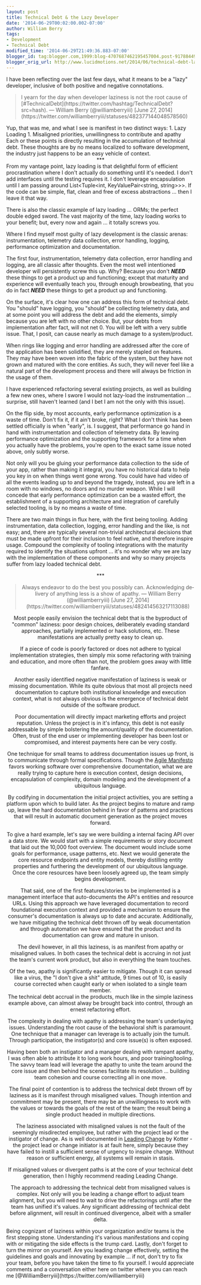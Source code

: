 ```yaml
---
layout: post
title: Technical Debt & the Lazy Developer
date: '2014-06-29T00:02:00.002-07:00'
author: William Berry
tags:
- Development
- Technical Debt
modified_time: '2014-06-29T21:49:36.883-07:00'
blogger_id: tag:blogger.com,1999:blog-4707687462195457004.post-9178844970113218702
blogger_orig_url: http://www.lucidmotions.net/2014/06/technical-debt-lazy-developer.html
---
```


I have been reflecting over the last few days, what it means to be a "lazy" 
developer, inclusive of both positive and negative connotations. 
<blockquote class="twitter-tweet" lang="en">I yearn for the day when developer 
laziness is not the root cause of 
[#TechnicalDebt](https://twitter.com/hashtag/TechnicalDebt?src=hash). 
— William Berry (@williamberryiii) [June 27, 
2014](https://twitter.com/williamberryiii/statuses/482377144048578560)</blockquote> 
<script async="" charset="utf-8" 
src="//platform.twitter.com/widgets.js"></script>Yup, that was me, and what I 
see is manifest in two distinct ways: 
1. Lazy Loading 
1. Misaligned priorities, unwillingness to contribute and apathy 
<div style="text-align: left;">Each or these points is directly resulting in 
the accumulation of technical debt.  These thoughts are by no means localized 
to software development, the industry just happens to be an easy vehicle of 
context. 

<div style="text-align: center;">***<div style="text-align: left;"> 
From my vantage point, lazy loading is that delightful form of efficient 
procrastination where I don't actually do something until it's needed.  I 
don't add interfaces until the testing requires it.  I don't leverage 
encapsulation until I am passing around List&lt;Tuple&lt;int, 
KeyValuePair&lt;string, string&gt;&gt;&gt;.  If the code can be simple, flat, 
clean and free of excess abstractions ... then I leave it that way. 

There is also the classic example of lazy loading ... ORMs; the perfect double 
edged sword.  The vast majority of the time, lazy loading works to your 
benefit; but, every now and again ... it totally screws you. 

Where I find myself most guilty of lazy development is the classic arenas: 
instrumentation, telemetry data collection, error handling, logging, 
performance optimization and documentation. 

The first four, instrumentation, telemetry data collection, error handling and 
logging, are all classic after thoughts.  Even the most well intentioned 
developer will persistently screw this up.  Why? Because you don't ***NEED*** 
these things to get a product up and functioning; except that maturity and 
experience will eventually teach you, through enough browbeating, that you do 
in fact ***NEED*** these things to get a product up and functioning. 

On the surface, it's clear how one can address this form of technical debt.  
You "should" have logging, you "should" be collecting telemetry data, and at 
some point you will address the debt and add the elements, simply because you 
are left with no other choice.  But, your debts from implementation after 
fact, will not net 0.  You will be left with a very subtle issue.  That, I 
posit, can cause nearly as much damage to a system/product. 

When rings like logging and error handling are addressed after the core of the 
application has been solidified, they are merely stapled on features.  They 
may have been woven into the fabric of the system, but they have not grown and 
matured with the core entities.  As such, they will never feel like a natural 
part of the development process and there will always be friction in the usage 
of them. 

I have experienced refactoring several existing projects, as well as building 
a few new ones, where I swore I would not lazy-load the instrumentation ... 
surprise, still haven't learned (and I bet I am not the only with this 
issue).<div style="text-align: left;"> 
On the flip side, by most accounts, early performance optimization is a waste 
of time.  Don't fix it, if it ain't broke, right?  What I don't think has been 
settled officially is when "early", is.  I suggest, that performance go hand 
in hand with instrumentation and collection of telemetry data.  By leaving 
performance optimization and the supporting framework for a time when you 
actually have the problems, you're open to the exact same issue noted above, 
only subtly worse. 

Not only will you be gluing your performance data collection to the side of 
your app, rather than making it integral, you have no historical data to help 
you key in on when things went gone wrong.  You could have had video of all 
the events leading up to and beyond the tragedy, instead, you are left in a 
room with no windows, no doors and no murder weapon.  While I will concede 
that early performance optimization can be a wasted effort, the establishment 
of a supporting architecture and integration of carefully selected tooling, is 
by no means a waste of time. 

There are two main things in flux here, with the first being tooling.  Adding 
instrumentation, data collection, logging, error handling and the like, is not 
easy; and, there are typically several non-trivial architectural decisions 
that must be made upfront for their inclusion to feel native, and therefore 
inspire usage.  Compound the complexity of tooling integrations with the 
maturity required to identify the situations upfront ... it's no wonder why we 
are lazy with the implementation of these components and why so many projects 
suffer from lazy loaded technical debt. 

<div style="text-align: center;">***<div style="text-align: center;"> 
<div><blockquote class="twitter-tweet" lang="en">Always endeavor to do the 
best you possibly can. Acknowledging delivery of anything less is a show of 
apathy. 
— William Berry (@williamberryiii) [June 27, 
2014](https://twitter.com/williamberryiii/statuses/482414563217113088)</blockquote> 
Most people easily envision the technical debt that is the byproduct of 
"common" laziness: poor design choices, deliberately evading standard 
approaches, partially implemented or hack solutions, etc.  These 
manifestations are actually pretty easy to clean up. 

If a piece of code is poorly factored or does not adhere to typical 
implementation strategies, then simply mix some refactoring with training and 
education, and more often than not, the problem goes away with little fanfare. 

Another easily identified negative manifestation of laziness is weak or 
missing documentation.  While its quite obvious that most all projects need 
documentation to capture both institutional knowledge and execution context, 
what is not always obvious is the emergence of technical debt outside of the 
software product. 

Poor documentation will directly impact marketing efforts and project 
reputation.  Unless the project is in it's infancy, this debt is not easily 
addressable by simple bolstering the amount/quality of the documentation.  
Often, trust of the end user or implementing developer has been lost or 
compromised, and interest payments here can be very costly. 

One technique for small teams to address documentation issues up front, is to 
communicate through formal specifications.  Though the [Agile 
Manifesto](http://agilemanifesto.org/) favors working software over 
comprehensive documentation, what we are really trying to capture here is 
execution context, design decisions, encapsulation of complexity, domain 
modeling and the development of a ubiquitous language. 

By codifying in documentation the initial project activities, you are setting 
a platform upon which to build later.  As the project begins to mature and 
ramp up, leave the hard documentation behind in favor of patterns and 
practices that will result in automatic document generation as the project 
moves forward. 

To give a hard example, let's say we were building a internal facing API over 
a data store.  We would start with a simple requirements or story document 
that laid out the 10,000 foot overview.  The document would include some goals 
for performance, usage patterns, etc.  Next we would generate the core 
resource endpoints and entity models, thereby distilling entity properties and 
furthering the development of our ubiquitous language.  Once the core 
resources have been loosely agreed up, the team simply begins development. 

That said, one of the first features/stories to be implemented is a management 
interface that auto-documents the API's entities and resource URLs.  Using 
this approach we have leveraged documentation to record foundational execution 
context and provided a mechanism to ensure the consumer's documentation is 
always up to date and accurate.  Additionally, we have mitigating the 
technical debt thrown off by weak documentation and through automation we have 
ensured that the product and its documentation can grow and mature in unison. 

The devil however, in all this laziness, is as manifest from apathy or 
misaligned values.  In both cases the technical debt is accruing in not just 
the team's current work product, but also in everything the team touches. 

Of the two, apathy is significantly easier to mitigate.  Though it can spread 
like a virus, the "I don't give a shit" attitude, 9 times out of 10, is easily 
course corrected when caught early or when isolated to a single team member.  
The technical debt accrual in the products, much like in the simple laziness 
example above, can almost alway be brought back into control, through an 
ernest refactoring effort. 

The complexity in dealing with apathy is addressing the team's underlaying 
issues.  Understanding the root cause of the behavioral shift is paramount.  
One technique that a manager can leverage is to actually join the tumult.  
Through participation, the instigator(s) and core issue(s) is often exposed. 

Having been both an instigator and a manager dealing with rampant apathy, I 
was often able to attribute it to long work hours, and poor training/tooling.  
The savvy team lead will leverage the apathy to unite the team around the core 
issue and then behind the scenes facilitate its resolution ... building team 
cohesion and course correcting all in one move. 

The final point of contention is to address the technical debt thrown off by 
laziness as it is manifest through misaligned values.  Though intention and 
commitment may be present, there may be an unwillingness to work with the 
values or towards the goals of the rest of the team; the result being a single 
product headed in multiple directions. 

The laziness associated with misaligned values is not the fault of the 
seemingly misdirected employee, but rather with the project lead or the 
instigator of change.  As is well documented in [Leading 
Change](http://www.amazon.com/Leading-Change-With-Preface-Author/dp/1422186431/ref=sr_1_1?ie=UTF8&amp;qid=1404005602&amp;sr=8-1&amp;keywords=leading+change+kotter) 
by Kotter - the project lead or change initiator is at fault here, simply 
because they have failed to instill a sufficient sense of urgency to inspire 
change.  Without reason or sufficient energy, all systems will remain in 
stasis. 

If misaligned values or divergent paths is at the core of your technical debt 
generation, then I highly recommend reading Leading Change. 

The approach to addressing the technical debt from misaligned values is 
complex.  Not only will you be leading a change effort to adjust team 
alignment, but you will need to wait to drive the refactorings until after the 
team has unified it's values.  Any significant addressing of technical debt 
before alignment, will result in continued divergence, albeit with a smaller 
delta. 
<div style="text-align: left;"> 
<div style="text-align: left;">Being cognizant of laziness within your 
organization and/or teams is the first stepping stone.  Understanding it's 
various manifestations and coping with or mitigating the side effects is the 
trump card.  Lastly, don't forget to turn the mirror on yourself.  Are you 
leading change effectively, setting the guidelines and goals and innovating by 
example ... if not, don't try to fix your team, before you have taken the time 
to fix yourself. 
I would appreciate comments and a conversation either here on twitter where 
you can reach me [@WilliamBerryiii](https://twitter.com/williamberryiii) 